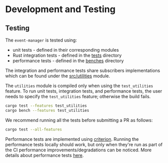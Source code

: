 # Development and Testing

## Testing

The `event-manager` is tested using:
- unit tests - defined in their corresponding modules
- Rust integration tests - defined in the [tests](../tests) directory
- performance tests - defined in the [benches](../benches) directory

The integration and performance tests share subscribers implementations
which can be found under the [src/utilities](../src/utilities) module.

The `utilities` module is compiled only when using the `test_utilities`
feature. To run unit tests, integration tests, and performance tests, the user
needs to specify the `test_utilities` feature; otherwise the build fails.

```bash
cargo test --features test_utilities
cargo bench --features test_utilities
```

We recommend running all the tests before submitting a PR as follows:

```bash
cargo test --all-features
```

Performance tests are implemented using
[criterion](https://docs.rs/crate/criterion/). Running the performance tests
locally should work, but only when they're run as part of the CI performance
improvements/degradations can be noticed. More details about performance tests
[here](https://github.com/rust-vmm/rust-vmm-ci#performance-tests).
